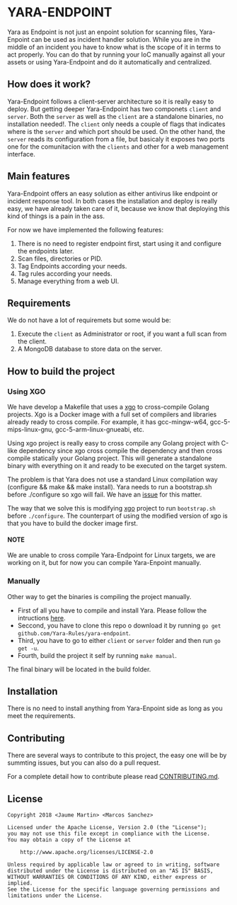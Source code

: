 YARA-ENDPOINT
=============

Yara as Endpoint is not just an enpoint solution for scanning files, Yara-Enpoint can be used as incident handler solution. While you are in the middle of an incident you have to know what is the scope of it in terms to act properly. You can do that by running your IoC manually against all your assets or using Yara-Endpoint and do it automatically and centralized.

## How does it work?
Yara-Endpoint follows a client-server architecture so it is really easy to deploy. But getting deeper Yara-Endpoint has two componets `client` and `server`. Both the `server` as well as the `client` are a standalone binaries, no installation needed!. The `client` only needs a couple of flags that indicates where is the `server` and which port should be used. On the other hand, the `server` reads its configuration from a file, but basicaly it exposes two ports one for the comunitacion with the `clients` and other for a web management interface.

## Main features
Yara-Endpoint offers an easy solution as either antivirus like endpoint or incident response tool. In both cases the installation and deploy is really easy, we have already taken care of it, because we know that deploying this kind of things is a pain in the ass.

For now we have implemented the following features:
1. There is no need to register endpoint first, start using it and configure the endpoints later.
1. Scan files, directories or PID.
1. Tag Endpoints according your needs.
1. Tag rules according your needs.
1. Manage everything from a web UI.

## Requirements
We do not have a lot of requiremets but some would be:
1. Execute the `client` as Administrator or root, if you want a full scan from the client.
1. A MongoDB database to store data on the server.

## How to build the project
### Using XGO
We have develop a Makefile that uses a [xgo](https://github.com/karalabe/xgo) to cross-compile Golang projects. Xgo is a Docker image with a full set of compilers and libraries already ready to cross compile. For example, it has gcc-mingw-w64, gcc-5-mips-linux-gnu, gcc-5-arm-linux-gnueabi, etc.

Using xgo project is really easy to cross compile any Golang project with C-like dependency since xgo cross compile the dependency and then cross compile statically your Golang project. This will generate a standalone binary with everything on it and ready to be executed on the target system.

The problem is that Yara does not use a standard Linux compilation way (configure && make && make install). Yara needs to run a bootstrap.sh before ./configure so xgo will fail. We have an [issue](https://github.com/karalabe/xgo/issues/105) for this matter.

The way that we solve this is modifying [xgo](https://github.com/Xumeiquer/xgo) project to run `bootstrap.sh` before `./configure`. The counterpart of using the modified version of xgo is that you have to build the docker image first.

#### NOTE
We are unable to cross compile Yara-Endpoint for Linux targets, we are working on it, but for now you can compile Yara-Enpoint manually.

### Manually
Other way to get the binaries is compiling the project manually.

* First of all you have to compile and install Yara. Please follow the intructions [here](https://github.com/VirusTotal/yara).
* Seccond, you have to clone this repo o download it by running `go get github.com/Yara-Rules/yara-endpoint`.
* Third, you have to go to either `client` or `server` folder and then run `go get -u`.
* Fourth, build the project it self by running `make manual`.

The final binary will be located in the build folder.

## Installation
There is no need to install anything from Yara-Enpoint side as long as you meet the requirements.

## Contributing
There are several ways to contribute to this project, the easy one will be by summting issues, but you can also do a pull request.

For a complete detail how to contribute please read [CONTRIBUTING.md](CONTRIBUTING.md).

## License
```
Copyright 2018 <Jaume Martin> <Marcos Sanchez>

Licensed under the Apache License, Version 2.0 (the "License");
you may not use this file except in compliance with the License.
You may obtain a copy of the License at

    http://www.apache.org/licenses/LICENSE-2.0

Unless required by applicable law or agreed to in writing, software
distributed under the License is distributed on an "AS IS" BASIS,
WITHOUT WARRANTIES OR CONDITIONS OF ANY KIND, either express or implied.
See the License for the specific language governing permissions and
limitations under the License.
```
